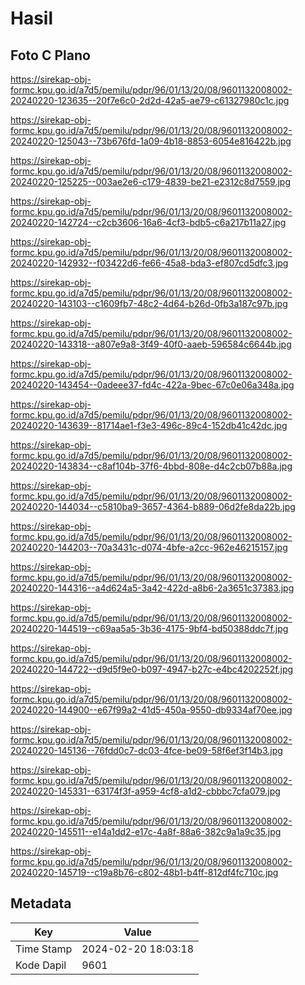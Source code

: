 # Hasil

## Foto C Plano

https://sirekap-obj-formc.kpu.go.id/a7d5/pemilu/pdpr/96/01/13/20/08/9601132008002-20240220-123635--20f7e6c0-2d2d-42a5-ae79-c61327980c1c.jpg

https://sirekap-obj-formc.kpu.go.id/a7d5/pemilu/pdpr/96/01/13/20/08/9601132008002-20240220-125043--73b676fd-1a09-4b18-8853-6054e816422b.jpg

https://sirekap-obj-formc.kpu.go.id/a7d5/pemilu/pdpr/96/01/13/20/08/9601132008002-20240220-125225--003ae2e6-c179-4839-be21-e2312c8d7559.jpg

https://sirekap-obj-formc.kpu.go.id/a7d5/pemilu/pdpr/96/01/13/20/08/9601132008002-20240220-142724--c2cb3606-16a6-4cf3-bdb5-c6a217b11a27.jpg

https://sirekap-obj-formc.kpu.go.id/a7d5/pemilu/pdpr/96/01/13/20/08/9601132008002-20240220-142932--f03422d6-fe66-45a8-bda3-ef807cd5dfc3.jpg

https://sirekap-obj-formc.kpu.go.id/a7d5/pemilu/pdpr/96/01/13/20/08/9601132008002-20240220-143103--c1609fb7-48c2-4d64-b26d-0fb3a187c97b.jpg

https://sirekap-obj-formc.kpu.go.id/a7d5/pemilu/pdpr/96/01/13/20/08/9601132008002-20240220-143318--a807e9a8-3f49-40f0-aaeb-596584c6644b.jpg

https://sirekap-obj-formc.kpu.go.id/a7d5/pemilu/pdpr/96/01/13/20/08/9601132008002-20240220-143454--0adeee37-fd4c-422a-9bec-67c0e06a348a.jpg

https://sirekap-obj-formc.kpu.go.id/a7d5/pemilu/pdpr/96/01/13/20/08/9601132008002-20240220-143639--81714ae1-f3e3-496c-89c4-152db41c42dc.jpg

https://sirekap-obj-formc.kpu.go.id/a7d5/pemilu/pdpr/96/01/13/20/08/9601132008002-20240220-143834--c8af104b-37f6-4bbd-808e-d4c2cb07b88a.jpg

https://sirekap-obj-formc.kpu.go.id/a7d5/pemilu/pdpr/96/01/13/20/08/9601132008002-20240220-144034--c5810ba9-3657-4364-b889-06d2fe8da22b.jpg

https://sirekap-obj-formc.kpu.go.id/a7d5/pemilu/pdpr/96/01/13/20/08/9601132008002-20240220-144203--70a3431c-d074-4bfe-a2cc-962e46215157.jpg

https://sirekap-obj-formc.kpu.go.id/a7d5/pemilu/pdpr/96/01/13/20/08/9601132008002-20240220-144316--a4d624a5-3a42-422d-a8b6-2a3651c37383.jpg

https://sirekap-obj-formc.kpu.go.id/a7d5/pemilu/pdpr/96/01/13/20/08/9601132008002-20240220-144519--c69aa5a5-3b36-4175-9bf4-bd50388ddc7f.jpg

https://sirekap-obj-formc.kpu.go.id/a7d5/pemilu/pdpr/96/01/13/20/08/9601132008002-20240220-144722--d9d5f9e0-b097-4947-b27c-e4bc4202252f.jpg

https://sirekap-obj-formc.kpu.go.id/a7d5/pemilu/pdpr/96/01/13/20/08/9601132008002-20240220-144900--e67f99a2-41d5-450a-9550-db9334af70ee.jpg

https://sirekap-obj-formc.kpu.go.id/a7d5/pemilu/pdpr/96/01/13/20/08/9601132008002-20240220-145136--76fdd0c7-dc03-4fce-be09-58f6ef3f14b3.jpg

https://sirekap-obj-formc.kpu.go.id/a7d5/pemilu/pdpr/96/01/13/20/08/9601132008002-20240220-145331--63174f3f-a959-4cf8-a1d2-cbbbc7cfa079.jpg

https://sirekap-obj-formc.kpu.go.id/a7d5/pemilu/pdpr/96/01/13/20/08/9601132008002-20240220-145511--e14a1dd2-e17c-4a8f-88a6-382c9a1a9c35.jpg

https://sirekap-obj-formc.kpu.go.id/a7d5/pemilu/pdpr/96/01/13/20/08/9601132008002-20240220-145719--c19a8b76-c802-48b1-b4ff-812df4fc710c.jpg


## Metadata

| Key        | Value               |
| ---------- | ------------------- |
| Time Stamp | 2024-02-20 18:03:18 |
| Kode Dapil | 9601                |



